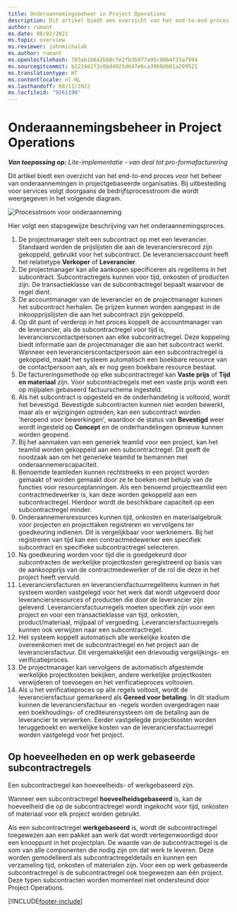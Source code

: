 ```yaml
---
title: Onderaannemingsbeheer in Project Operations
description: Dit artikel biedt een overzicht van het end-to-end proces voor het beheer van onderaannemingen, doorgaans in projectgebaseerde organisaties.
author: rumant
ms.date: 08/02/2021
ms.topic: overview
ms.reviewer: johnmichalak
ms.author: rumant
ms.openlocfilehash: 783ab1b642bb8cfe2fb3b977a95c8064f33a7994
ms.sourcegitcommit: b2224d1f3c0bd4925d647e6ca3960db81a209521
ms.translationtype: HT
ms.contentlocale: nl-NL
ms.lasthandoff: 08/11/2022
ms.locfileid: "9261190"
---
```

# <a name="subcontract-management-in-project-operations"></a>Onderaannemingsbeheer in Project Operations


_**Van toepassing op:** Lite-implementatie - van deal tot pro-formafacturering_

Dit artikel biedt een overzicht van het end-to-end proces voor het beheer van onderaannemingen in projectgebaseerde organisaties. Bij uitbesteding voor services volgt doorgaans de bedrijfsprocesstroom die wordt weergegeven in het volgende diagram.

![Processtroom voor onderaanneming](../media/SubcontractingProcessFlow.png)

Hier volgt een stapsgewijze beschrijving van het onderaannemingsproces.

1. De projectmanager stelt een subcontract op met een leverancier. Standaard worden de prijslijsten die aan de leveranciersrecord zijn gekoppeld, gebruikt voor het subcontract. De leveranciersaccount heeft het relatietype **Verkoper** of **Leverancier**.
2. De projectmanager kan alle aankopen specificeren als regelitems in het subcontract. Subcontractregels kunnen voor tijd, onkosten of producten zijn. De transactieklasse van de subcontractregel bepaalt waarvoor de regel dient.
3. De accountmanager van de leverancier en de projectmanager kunnen het subcontract herhalen. De prijzen kunnen worden aangepast in de inkoopprijslijsten die aan het subcontract zijn gekoppeld.
4. Op dit punt of verderop in het proces koppelt de accountmanager van de leverancier, als de subcontractregel voor tijd is, leverancierscontactpersonen aan elke subcontractregel. Deze koppeling biedt informatie aan de projectmanager die aan het subcontract werkt. Wanneer een leverancierscontactpersoon aan een subcontractregel is gekoppeld, maakt het systeem automatisch een boekbare resource van de contactpersoon aan, als er nog geen boekbare resource bestaat.
5. De factureringsmethode op elke subcontractregel kan **Vaste prijs** of **Tijd en materiaal** zijn. Voor subcontractregels met een vaste prijs wordt een op mijlpalen gebaseerd factuurschema ingesteld.
6.  Als het subcontract is opgesteld en de onderhandeling is voltooid, wordt het bevestigd. Bevestigde subcontracten kunnen niet worden bewerkt, maar als er wijzigingen optreden, kan een subcontract worden 'heropend voor bewerkingen', waardoor de status van **Bevestigd** weer wordt ingesteld op **Concept** en de onderhandelingen opnieuw kunnen worden geopend. 
7.  Bij het aanmaken van een generiek teamlid voor een project, kan het teamlid worden gekoppeld aan een subcontractregel. Dit geeft de noodzaak aan om het generieke teamlid te bemannen met onderaannemerscapaciteit.
8.  Benoemde teamleden kunnen rechtstreeks in een project worden gemaakt of worden gemaakt door ze te boeken met behulp van de functies voor resourceplanningen. Als een benoemd projectteamlid een contractmedewerker is, kan deze worden gekoppeld aan een subcontractregel. Hierdoor wordt de beschikbare capaciteit op een subcontractregel minder.
9.  Onderaannemersresources kunnen tijd, onkosten en materiaalgebruik voor projecten en projecttaken registreren en vervolgens ter goedkeuring indienen. Dit is vergelijkbaar voor werknemers. Bij het registreren van tijd kan een contractmedewerker een specifiek subcontract en specifieke subcontractregel selecteren.
10. Na goedkeuring worden voor tijd die is goedgekeurd door subcontracten de werkelijke projectkosten geregistreerd op basis van de aankoopprijs van de contractmedewerker of de rol die deze in het project heeft vervuld.
11. Leveranciersfacturen en leveranciersfactuurregelitems kunnen in het systeem worden vastgelegd voor het werk dat wordt uitgevoerd door leveranciersresources of producten die door de leverancier zijn geleverd. Leveranciersfactuurregels moeten specifiek zijn voor een project en voor een transactieklasse van tijd, onkosten, product/materiaal, mijlpaal of vergoeding. Leveranciersfactuurregels kunnen ook verwijzen naar een subcontractregel.
12. Het systeem koppelt automatisch alle werkelijke kosten die overeenkomen met de subcontractregel en het project aan de leveranciersfactuur. Dit vergemakkelijkt een drievoudig vergelijkings- en verificatieproces.
13. De projectmanager kan vervolgens de automatisch afgestemde werkelijke projectkosten bekijken, andere werkelijke projectkosten verwijderen of toevoegen en het verificatieproces voltooien.
14. Als u het verificatieproces op alle regels voltooit, wordt de leveranciersfactuur gemarkeerd als **Gereed voor betaling**. In dit stadium kunnen de leveranciersfactuur en -regels worden overgedragen naar een boekhoudings- of crediteurensysteem om de betaling aan de leverancier te verwerken. Eerder vastgelegde projectkosten worden teruggeboekt en werkelijke kosten van de leveranciersfactuurregel worden vastgelegd voor het project.

## <a name="quantity-based-subcontract-lines-and-work-based-subcontract-lines"></a>Op hoeveelheden en op werk gebaseerde subcontractregels

Een subcontractregel kan hoeveelheids- of werkgebaseerd zijn. 

Wanneer een subcontractregel **hoeveelheidsgebaseerd** is, kan de hoeveelheid die op de subcontractregel wordt ingekocht voor tijd, onkosten of materiaal voor elk project worden gebruikt.

Als een subcontractregel **werkgebaseerd** is, wordt de subcontractregel toegewezen aan een pakket aan werk dat wordt vertegenwoordigd door een knooppunt in het projectplan. De waarde van de subcontractregel is de som van alle componenten die nodig zijn om dat werk te leveren. Deze worden gemodelleerd als subcontractregeldetails en kunnen een verzameling tijd, onkosten of materialen zijn. Voor een op werk gebaseerde subcontractregel is de subcontractregel ook toegewezen aan één project. Deze typen subcontracten worden momenteel niet ondersteund door Project Operations.

[!INCLUDE[footer-include](../../includes/footer-banner.md)]


